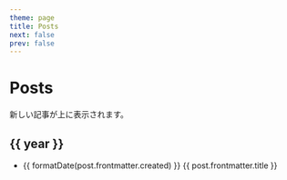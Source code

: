```yaml
---
theme: page
title: Posts
next: false
prev: false
---
```


<script setup>
import { data as posts } from '../.vitepress/theme/posts.data.mjs'
import { format } from 'date-fns';

function formatDate(dateString) {
  const date = new Date(dateString); // YYYY-MM-DD形式を想定
  return format(date, 'MM/dd')
}

function getYear(dateString) {
  const date = new Date(dateString);
  return date.getFullYear();
}

const postsByYear = {};
posts.forEach(post => {
  const year = getYear(post.frontmatter.created);
  if (!postsByYear[year]) {
    postsByYear[year] = [];
  }
  postsByYear[year].push(post);
});
</script>

# Posts

新しい記事が上に表示されます。

<div v-for="year in Object.keys(postsByYear).sort((a, b) => b - a)">
  <h2>{{ year }}</h2>
  <ul>
    <li v-for="post of postsByYear[year]">
      {{ formatDate(post.frontmatter.created) }} <a :href="post.url">{{ post.frontmatter.title }}</a>
    </li>
  </ul>
</div>
